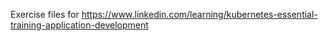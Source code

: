 Exercise files for https://www.linkedin.com/learning/kubernetes-essential-training-application-development
